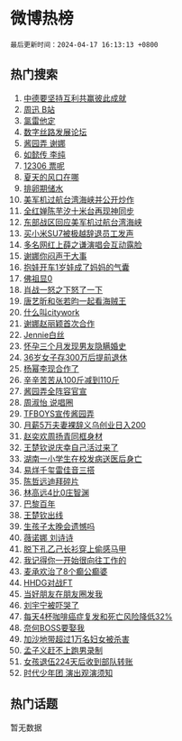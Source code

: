 # 微博热榜

`最后更新时间：2024-04-17 16:13:13 +0800`

## 热门搜索

1. [中德要坚持互利共赢彼此成就](https://m.weibo.cn/search?containerid=100103type%3D1%26t%3D10%26q%3D%23%E4%B8%AD%E5%BE%B7%E8%A6%81%E5%9D%9A%E6%8C%81%E4%BA%92%E5%88%A9%E5%85%B1%E8%B5%A2%E5%BD%BC%E6%AD%A4%E6%88%90%E5%B0%B1%23&stream_entry_id=51&isnewpage=1&extparam=seat%3D1%26q%3D%2523%25E4%25B8%25AD%25E5%25BE%25B7%25E8%25A6%2581%25E5%259D%259A%25E6%258C%2581%25E4%25BA%2592%25E5%2588%25A9%25E5%2585%25B1%25E8%25B5%25A2%25E5%25BD%25BC%25E6%25AD%25A4%25E6%2588%2590%25E5%25B0%25B1%2523%26c_type%3D51%26dgr%3D0%26cate%3D10103%26pos%3D0%26filter_type%3Drealtimehot%26stream_entry_id%3D51%26display_time%3D1713341591%26pre_seqid%3D171334159184001614891)
1. [周迅 B站](https://m.weibo.cn/search?containerid=100103type%3D1%26t%3D10%26q%3D%E5%91%A8%E8%BF%85+B%E7%AB%99&stream_entry_id=31&isnewpage=1&extparam=seat%3D1%26q%3D%25E5%2591%25A8%25E8%25BF%2585%2520B%25E7%25AB%2599%26c_type%3D31%26dgr%3D0%26cate%3D5001%26flag%3D1%26filter_type%3Drealtimehot%26stream_entry_id%3D31%26realpos%3D1%26band_rank%3D1%26pos%3D0%26lcate%3D5001%26display_time%3D1713341591%26pre_seqid%3D171334159184001614891)
1. [氯雷他定](https://m.weibo.cn/search?containerid=100103type%3D1%26t%3D10%26q%3D%E6%B0%AF%E9%9B%B7%E4%BB%96%E5%AE%9A&stream_entry_id=31&isnewpage=1&extparam=seat%3D1%26q%3D%25E6%25B0%25AF%25E9%259B%25B7%25E4%25BB%2596%25E5%25AE%259A%26c_type%3D31%26dgr%3D0%26cate%3D5001%26flag%3D2%26filter_type%3Drealtimehot%26stream_entry_id%3D31%26realpos%3D2%26band_rank%3D2%26pos%3D1%26lcate%3D5001%26display_time%3D1713341591%26pre_seqid%3D171334159184001614891)
1. [数字丝路发展论坛](https://m.weibo.cn/search?containerid=100103type%3D1%26t%3D10%26q%3D%23%E6%95%B0%E5%AD%97%E4%B8%9D%E8%B7%AF%E5%8F%91%E5%B1%95%E8%AE%BA%E5%9D%9B%23&stream_entry_id=31&isnewpage=1&extparam=seat%3D1%26q%3D%2523%25E6%2595%25B0%25E5%25AD%2597%25E4%25B8%259D%25E8%25B7%25AF%25E5%258F%2591%25E5%25B1%2595%25E8%25AE%25BA%25E5%259D%259B%2523%26c_type%3D31%26dgr%3D0%26cate%3D5001%26flag%3D0%26filter_type%3Drealtimehot%26stream_entry_id%3D31%26realpos%3D3%26band_rank%3D3%26pos%3D2%26lcate%3D5001%26display_time%3D1713341591%26pre_seqid%3D171334159184001614891)
1. [酱园弄 谢娜](https://m.weibo.cn/search?containerid=100103type%3D1%26t%3D10%26q%3D%E9%85%B1%E5%9B%AD%E5%BC%84+%E8%B0%A2%E5%A8%9C&stream_entry_id=31&isnewpage=1&extparam=seat%3D1%26q%3D%25E9%2585%25B1%25E5%259B%25AD%25E5%25BC%2584%2520%25E8%25B0%25A2%25E5%25A8%259C%26c_type%3D31%26dgr%3D0%26cate%3D5001%26flag%3D2%26filter_type%3Drealtimehot%26stream_entry_id%3D31%26realpos%3D4%26band_rank%3D4%26pos%3D3%26lcate%3D5001%26display_time%3D1713341591%26pre_seqid%3D171334159184001614891)
1. [如懿传 李纯](https://m.weibo.cn/search?containerid=100103type%3D1%26t%3D10%26q%3D%E5%A6%82%E6%87%BF%E4%BC%A0+%E6%9D%8E%E7%BA%AF&stream_entry_id=31&isnewpage=1&extparam=seat%3D1%26q%3D%25E5%25A6%2582%25E6%2587%25BF%25E4%25BC%25A0%2520%25E6%259D%258E%25E7%25BA%25AF%26c_type%3D31%26dgr%3D0%26cate%3D5001%26flag%3D1%26filter_type%3Drealtimehot%26stream_entry_id%3D31%26realpos%3D5%26band_rank%3D5%26pos%3D4%26lcate%3D5001%26display_time%3D1713341591%26pre_seqid%3D171334159184001614891)
1. [12306 票呢](https://m.weibo.cn/search?containerid=100103type%3D1%26t%3D10%26q%3D12306+%E7%A5%A8%E5%91%A2&stream_entry_id=31&isnewpage=1&extparam=seat%3D1%26q%3D12306%2520%25E7%25A5%25A8%25E5%2591%25A2%26c_type%3D31%26dgr%3D0%26cate%3D5001%26flag%3D2%26filter_type%3Drealtimehot%26stream_entry_id%3D31%26realpos%3D6%26band_rank%3D6%26pos%3D5%26lcate%3D5001%26display_time%3D1713341591%26pre_seqid%3D171334159184001614891)
1. [夏天的风口在哪](https://m.weibo.cn/search?containerid=100103type%3D1%26t%3D10%26q%3D%23%E5%A4%8F%E5%A4%A9%E7%9A%84%E9%A3%8E%E5%8F%A3%E5%9C%A8%E5%93%AA%23&stream_entry_id=31&isnewpage=1&extparam=seat%3D1%26q%3D%2523%25E5%25A4%258F%25E5%25A4%25A9%25E7%259A%2584%25E9%25A3%258E%25E5%258F%25A3%25E5%259C%25A8%25E5%2593%25AA%2523%26c_type%3D31%26dgr%3D0%26adid%3D230660%26cate%3D5001%26filter_type%3Drealtimehot%26stream_entry_id%3D31%26band_rank%3D7%26pos%3D6%26is_ad_pos%3D1%26topic_ad%3D1%26lcate%3D5001%26display_time%3D1713341591%26pre_seqid%3D171334159184001614891)
1. [排卵期储水](https://m.weibo.cn/search?containerid=100103type%3D1%26t%3D10%26q%3D%E6%8E%92%E5%8D%B5%E6%9C%9F%E5%82%A8%E6%B0%B4&stream_entry_id=31&isnewpage=1&extparam=seat%3D1%26q%3D%25E6%258E%2592%25E5%258D%25B5%25E6%259C%259F%25E5%2582%25A8%25E6%25B0%25B4%26c_type%3D31%26dgr%3D0%26cate%3D5001%26flag%3D2%26filter_type%3Drealtimehot%26stream_entry_id%3D31%26realpos%3D7%26band_rank%3D7%26pos%3D7%26lcate%3D5001%26display_time%3D1713341591%26pre_seqid%3D171334159184001614891)
1. [美军机过航台湾海峡并公开炒作](https://m.weibo.cn/search?containerid=100103type%3D1%26t%3D10%26q%3D%23%E7%BE%8E%E5%86%9B%E6%9C%BA%E8%BF%87%E8%88%AA%E5%8F%B0%E6%B9%BE%E6%B5%B7%E5%B3%A1%E5%B9%B6%E5%85%AC%E5%BC%80%E7%82%92%E4%BD%9C%23&stream_entry_id=31&isnewpage=1&extparam=seat%3D1%26q%3D%2523%25E7%25BE%258E%25E5%2586%259B%25E6%259C%25BA%25E8%25BF%2587%25E8%2588%25AA%25E5%258F%25B0%25E6%25B9%25BE%25E6%25B5%25B7%25E5%25B3%25A1%25E5%25B9%25B6%25E5%2585%25AC%25E5%25BC%2580%25E7%2582%2592%25E4%25BD%259C%2523%26c_type%3D31%26dgr%3D0%26cate%3D5001%26flag%3D1%26filter_type%3Drealtimehot%26stream_entry_id%3D31%26realpos%3D8%26band_rank%3D8%26pos%3D8%26lcate%3D5001%26display_time%3D1713341591%26pre_seqid%3D171334159184001614891)
1. [全红婵陈芋汐十米台再现神同步](https://m.weibo.cn/search?containerid=100103type%3D1%26t%3D10%26q%3D%23%E5%85%A8%E7%BA%A2%E5%A9%B5%E9%99%88%E8%8A%8B%E6%B1%90%E5%8D%81%E7%B1%B3%E5%8F%B0%E5%86%8D%E7%8E%B0%E7%A5%9E%E5%90%8C%E6%AD%A5%23&stream_entry_id=31&isnewpage=1&extparam=seat%3D1%26q%3D%2523%25E5%2585%25A8%25E7%25BA%25A2%25E5%25A9%25B5%25E9%2599%2588%25E8%258A%258B%25E6%25B1%2590%25E5%258D%2581%25E7%25B1%25B3%25E5%258F%25B0%25E5%2586%258D%25E7%258E%25B0%25E7%25A5%259E%25E5%2590%258C%25E6%25AD%25A5%2523%26c_type%3D31%26dgr%3D0%26cate%3D5001%26flag%3D32768%26filter_type%3Drealtimehot%26stream_entry_id%3D31%26realpos%3D9%26band_rank%3D9%26pos%3D9%26lcate%3D5001%26display_time%3D1713341591%26pre_seqid%3D171334159184001614891)
1. [东部战区回应美军机过航台湾海峡](https://m.weibo.cn/search?containerid=100103type%3D1%26t%3D10%26q%3D%23%E4%B8%9C%E9%83%A8%E6%88%98%E5%8C%BA%E5%9B%9E%E5%BA%94%E7%BE%8E%E5%86%9B%E6%9C%BA%E8%BF%87%E8%88%AA%E5%8F%B0%E6%B9%BE%E6%B5%B7%E5%B3%A1%23&stream_entry_id=31&isnewpage=1&extparam=seat%3D1%26q%3D%2523%25E4%25B8%259C%25E9%2583%25A8%25E6%2588%2598%25E5%258C%25BA%25E5%259B%259E%25E5%25BA%2594%25E7%25BE%258E%25E5%2586%259B%25E6%259C%25BA%25E8%25BF%2587%25E8%2588%25AA%25E5%258F%25B0%25E6%25B9%25BE%25E6%25B5%25B7%25E5%25B3%25A1%2523%26c_type%3D31%26dgr%3D0%26cate%3D5001%26flag%3D1%26filter_type%3Drealtimehot%26stream_entry_id%3D31%26realpos%3D10%26band_rank%3D10%26pos%3D10%26lcate%3D5001%26display_time%3D1713341591%26pre_seqid%3D171334159184001614891)
1. [买小米SU7被极越辞退员工发声](https://m.weibo.cn/search?containerid=100103type%3D1%26t%3D10%26q%3D%23%E4%B9%B0%E5%B0%8F%E7%B1%B3SU7%E8%A2%AB%E6%9E%81%E8%B6%8A%E8%BE%9E%E9%80%80%E5%91%98%E5%B7%A5%E5%8F%91%E5%A3%B0%23&stream_entry_id=31&isnewpage=1&extparam=seat%3D1%26q%3D%2523%25E4%25B9%25B0%25E5%25B0%258F%25E7%25B1%25B3SU7%25E8%25A2%25AB%25E6%259E%2581%25E8%25B6%258A%25E8%25BE%259E%25E9%2580%2580%25E5%2591%2598%25E5%25B7%25A5%25E5%258F%2591%25E5%25A3%25B0%2523%26c_type%3D31%26dgr%3D0%26cate%3D5001%26flag%3D1%26filter_type%3Drealtimehot%26stream_entry_id%3D31%26realpos%3D11%26band_rank%3D11%26pos%3D11%26lcate%3D5001%26display_time%3D1713341591%26pre_seqid%3D171334159184001614891)
1. [多名网红上薛之谦演唱会互动露脸](https://m.weibo.cn/search?containerid=100103type%3D1%26t%3D10%26q%3D%23%E5%A4%9A%E5%90%8D%E7%BD%91%E7%BA%A2%E4%B8%8A%E8%96%9B%E4%B9%8B%E8%B0%A6%E6%BC%94%E5%94%B1%E4%BC%9A%E4%BA%92%E5%8A%A8%E9%9C%B2%E8%84%B8%23&stream_entry_id=31&isnewpage=1&extparam=seat%3D1%26q%3D%2523%25E5%25A4%259A%25E5%2590%258D%25E7%25BD%2591%25E7%25BA%25A2%25E4%25B8%258A%25E8%2596%259B%25E4%25B9%258B%25E8%25B0%25A6%25E6%25BC%2594%25E5%2594%25B1%25E4%25BC%259A%25E4%25BA%2592%25E5%258A%25A8%25E9%259C%25B2%25E8%2584%25B8%2523%26c_type%3D31%26dgr%3D0%26cate%3D5001%26flag%3D1%26filter_type%3Drealtimehot%26stream_entry_id%3D31%26realpos%3D12%26band_rank%3D12%26pos%3D12%26lcate%3D5001%26display_time%3D1713341591%26pre_seqid%3D171334159184001614891)
1. [谢娜你闷声干大事](https://m.weibo.cn/search?containerid=100103type%3D1%26t%3D10%26q%3D%23%E8%B0%A2%E5%A8%9C%E4%BD%A0%E9%97%B7%E5%A3%B0%E5%B9%B2%E5%A4%A7%E4%BA%8B%23&stream_entry_id=31&isnewpage=1&extparam=seat%3D1%26q%3D%2523%25E8%25B0%25A2%25E5%25A8%259C%25E4%25BD%25A0%25E9%2597%25B7%25E5%25A3%25B0%25E5%25B9%25B2%25E5%25A4%25A7%25E4%25BA%258B%2523%26c_type%3D31%26dgr%3D0%26cate%3D5001%26flag%3D1%26filter_type%3Drealtimehot%26stream_entry_id%3D31%26realpos%3D13%26band_rank%3D13%26pos%3D13%26lcate%3D5001%26display_time%3D1713341591%26pre_seqid%3D171334159184001614891)
1. [抱娃开车1岁娃成了妈妈的气囊](https://m.weibo.cn/search?containerid=100103type%3D1%26t%3D10%26q%3D%23%E6%8A%B1%E5%A8%83%E5%BC%80%E8%BD%A61%E5%B2%81%E5%A8%83%E6%88%90%E4%BA%86%E5%A6%88%E5%A6%88%E7%9A%84%E6%B0%94%E5%9B%8A%23&stream_entry_id=31&isnewpage=1&extparam=seat%3D1%26q%3D%2523%25E6%258A%25B1%25E5%25A8%2583%25E5%25BC%2580%25E8%25BD%25A61%25E5%25B2%2581%25E5%25A8%2583%25E6%2588%2590%25E4%25BA%2586%25E5%25A6%2588%25E5%25A6%2588%25E7%259A%2584%25E6%25B0%2594%25E5%259B%258A%2523%26c_type%3D31%26dgr%3D0%26cate%3D5001%26flag%3D0%26filter_type%3Drealtimehot%26stream_entry_id%3D31%26realpos%3D14%26band_rank%3D14%26pos%3D14%26lcate%3D5001%26display_time%3D1713341591%26pre_seqid%3D171334159184001614891)
1. [佛祖显0](https://m.weibo.cn/search?containerid=100103type%3D1%26t%3D10%26q%3D%23%E4%BD%9B%E7%A5%96%E6%98%BE0%23&stream_entry_id=31&isnewpage=1&extparam=seat%3D1%26q%3D%2523%25E4%25BD%259B%25E7%25A5%2596%25E6%2598%25BE0%2523%26c_type%3D31%26dgr%3D0%26cate%3D5001%26flag%3D2%26filter_type%3Drealtimehot%26stream_entry_id%3D31%26realpos%3D15%26band_rank%3D15%26pos%3D15%26lcate%3D5001%26display_time%3D1713341591%26pre_seqid%3D171334159184001614891)
1. [肖战一怒之下怒了一下](https://m.weibo.cn/search?containerid=100103type%3D1%26t%3D10%26q%3D%23%E8%82%96%E6%88%98%E4%B8%80%E6%80%92%E4%B9%8B%E4%B8%8B%E6%80%92%E4%BA%86%E4%B8%80%E4%B8%8B%23&stream_entry_id=31&isnewpage=1&extparam=seat%3D1%26q%3D%2523%25E8%2582%2596%25E6%2588%2598%25E4%25B8%2580%25E6%2580%2592%25E4%25B9%258B%25E4%25B8%258B%25E6%2580%2592%25E4%25BA%2586%25E4%25B8%2580%25E4%25B8%258B%2523%26c_type%3D31%26dgr%3D0%26cate%3D5001%26flag%3D0%26filter_type%3Drealtimehot%26stream_entry_id%3D31%26realpos%3D16%26band_rank%3D16%26pos%3D16%26lcate%3D5001%26display_time%3D1713341591%26pre_seqid%3D171334159184001614891)
1. [唐艺昕和张若昀一起看海贼王](https://m.weibo.cn/search?containerid=100103type%3D1%26t%3D10%26q%3D%23%E5%94%90%E8%89%BA%E6%98%95%E5%92%8C%E5%BC%A0%E8%8B%A5%E6%98%80%E4%B8%80%E8%B5%B7%E7%9C%8B%E6%B5%B7%E8%B4%BC%E7%8E%8B%23&stream_entry_id=31&isnewpage=1&extparam=seat%3D1%26q%3D%2523%25E5%2594%2590%25E8%2589%25BA%25E6%2598%2595%25E5%2592%258C%25E5%25BC%25A0%25E8%258B%25A5%25E6%2598%2580%25E4%25B8%2580%25E8%25B5%25B7%25E7%259C%258B%25E6%25B5%25B7%25E8%25B4%25BC%25E7%258E%258B%2523%26c_type%3D31%26dgr%3D0%26cate%3D5001%26flag%3D1%26filter_type%3Drealtimehot%26stream_entry_id%3D31%26realpos%3D17%26band_rank%3D17%26pos%3D17%26lcate%3D5001%26display_time%3D1713341591%26pre_seqid%3D171334159184001614891)
1. [什么叫citywork](https://m.weibo.cn/search?containerid=100103type%3D1%26t%3D10%26q%3D%23%E4%BB%80%E4%B9%88%E5%8F%ABcitywork%23&stream_entry_id=31&isnewpage=1&extparam=seat%3D1%26q%3D%2523%25E4%25BB%2580%25E4%25B9%2588%25E5%258F%25ABcitywork%2523%26c_type%3D31%26dgr%3D0%26adid%3D231229%26cate%3D5001%26flag%3D0%26filter_type%3Drealtimehot%26stream_entry_id%3D31%26realpos%3D18%26band_rank%3D18%26pos%3D18%26lcate%3D5001%26display_time%3D1713341591%26pre_seqid%3D171334159184001614891)
1. [谢娜赵丽颖首次合作](https://m.weibo.cn/search?containerid=100103type%3D1%26t%3D10%26q%3D%23%E8%B0%A2%E5%A8%9C%E8%B5%B5%E4%B8%BD%E9%A2%96%E9%A6%96%E6%AC%A1%E5%90%88%E4%BD%9C%23&stream_entry_id=31&isnewpage=1&extparam=seat%3D1%26q%3D%2523%25E8%25B0%25A2%25E5%25A8%259C%25E8%25B5%25B5%25E4%25B8%25BD%25E9%25A2%2596%25E9%25A6%2596%25E6%25AC%25A1%25E5%2590%2588%25E4%25BD%259C%2523%26c_type%3D31%26dgr%3D0%26cate%3D5001%26flag%3D1%26filter_type%3Drealtimehot%26stream_entry_id%3D31%26realpos%3D19%26band_rank%3D19%26pos%3D19%26lcate%3D5001%26display_time%3D1713341591%26pre_seqid%3D171334159184001614891)
1. [Jennie白丝](https://m.weibo.cn/search?containerid=100103type%3D1%26t%3D10%26q%3D%23Jennie%E7%99%BD%E4%B8%9D%23&stream_entry_id=31&isnewpage=1&extparam=seat%3D1%26q%3D%2523Jennie%25E7%2599%25BD%25E4%25B8%259D%2523%26c_type%3D31%26dgr%3D0%26cate%3D5001%26flag%3D1%26filter_type%3Drealtimehot%26stream_entry_id%3D31%26realpos%3D20%26band_rank%3D20%26pos%3D20%26lcate%3D5001%26display_time%3D1713341591%26pre_seqid%3D171334159184001614891)
1. [怀孕三个月发现男友隐瞒婚史](https://m.weibo.cn/search?containerid=100103type%3D1%26t%3D10%26q%3D%23%E6%80%80%E5%AD%95%E4%B8%89%E4%B8%AA%E6%9C%88%E5%8F%91%E7%8E%B0%E7%94%B7%E5%8F%8B%E9%9A%90%E7%9E%92%E5%A9%9A%E5%8F%B2%23&stream_entry_id=31&isnewpage=1&extparam=seat%3D1%26q%3D%2523%25E6%2580%2580%25E5%25AD%2595%25E4%25B8%2589%25E4%25B8%25AA%25E6%259C%2588%25E5%258F%2591%25E7%258E%25B0%25E7%2594%25B7%25E5%258F%258B%25E9%259A%2590%25E7%259E%2592%25E5%25A9%259A%25E5%258F%25B2%2523%26c_type%3D31%26dgr%3D0%26cate%3D5001%26flag%3D0%26filter_type%3Drealtimehot%26stream_entry_id%3D31%26realpos%3D21%26band_rank%3D21%26pos%3D21%26lcate%3D5001%26display_time%3D1713341591%26pre_seqid%3D171334159184001614891)
1. [36岁女子存300万后提前退休](https://m.weibo.cn/search?containerid=100103type%3D1%26t%3D10%26q%3D%2336%E5%B2%81%E5%A5%B3%E5%AD%90%E5%AD%98300%E4%B8%87%E5%90%8E%E6%8F%90%E5%89%8D%E9%80%80%E4%BC%91%23&stream_entry_id=31&isnewpage=1&extparam=seat%3D1%26q%3D%252336%25E5%25B2%2581%25E5%25A5%25B3%25E5%25AD%2590%25E5%25AD%2598300%25E4%25B8%2587%25E5%2590%258E%25E6%258F%2590%25E5%2589%258D%25E9%2580%2580%25E4%25BC%2591%2523%26c_type%3D31%26dgr%3D0%26cate%3D5001%26flag%3D1%26filter_type%3Drealtimehot%26stream_entry_id%3D31%26realpos%3D22%26band_rank%3D22%26pos%3D22%26lcate%3D5001%26display_time%3D1713341591%26pre_seqid%3D171334159184001614891)
1. [杨幂李现合作了](https://m.weibo.cn/search?containerid=100103type%3D1%26t%3D10%26q%3D%23%E6%9D%A8%E5%B9%82%E6%9D%8E%E7%8E%B0%E5%90%88%E4%BD%9C%E4%BA%86%23&stream_entry_id=31&isnewpage=1&extparam=seat%3D1%26q%3D%2523%25E6%259D%25A8%25E5%25B9%2582%25E6%259D%258E%25E7%258E%25B0%25E5%2590%2588%25E4%25BD%259C%25E4%25BA%2586%2523%26c_type%3D31%26dgr%3D0%26cate%3D5001%26flag%3D1%26filter_type%3Drealtimehot%26stream_entry_id%3D31%26realpos%3D23%26band_rank%3D23%26pos%3D23%26lcate%3D5001%26display_time%3D1713341591%26pre_seqid%3D171334159184001614891)
1. [辛辛苦苦从100斤减到110斤](https://m.weibo.cn/search?containerid=100103type%3D1%26t%3D10%26q%3D%23%E8%BE%9B%E8%BE%9B%E8%8B%A6%E8%8B%A6%E4%BB%8E100%E6%96%A4%E5%87%8F%E5%88%B0110%E6%96%A4%23&stream_entry_id=31&isnewpage=1&extparam=seat%3D1%26q%3D%2523%25E8%25BE%259B%25E8%25BE%259B%25E8%258B%25A6%25E8%258B%25A6%25E4%25BB%258E100%25E6%2596%25A4%25E5%2587%258F%25E5%2588%25B0110%25E6%2596%25A4%2523%26c_type%3D31%26dgr%3D0%26cate%3D5001%26flag%3D0%26filter_type%3Drealtimehot%26stream_entry_id%3D31%26realpos%3D24%26band_rank%3D24%26pos%3D24%26lcate%3D5001%26display_time%3D1713341591%26pre_seqid%3D171334159184001614891)
1. [酱园弄全阵容官宣](https://m.weibo.cn/search?containerid=100103type%3D1%26t%3D10%26q%3D%23%E9%85%B1%E5%9B%AD%E5%BC%84%E5%85%A8%E9%98%B5%E5%AE%B9%E5%AE%98%E5%AE%A3%23&stream_entry_id=31&isnewpage=1&extparam=seat%3D1%26q%3D%2523%25E9%2585%25B1%25E5%259B%25AD%25E5%25BC%2584%25E5%2585%25A8%25E9%2598%25B5%25E5%25AE%25B9%25E5%25AE%2598%25E5%25AE%25A3%2523%26c_type%3D31%26dgr%3D0%26cate%3D5001%26flag%3D0%26filter_type%3Drealtimehot%26stream_entry_id%3D31%26realpos%3D25%26band_rank%3D25%26pos%3D25%26lcate%3D5001%26display_time%3D1713341591%26pre_seqid%3D171334159184001614891)
1. [周淑怡 说唱圈](https://m.weibo.cn/search?containerid=100103type%3D1%26t%3D10%26q%3D%E5%91%A8%E6%B7%91%E6%80%A1+%E8%AF%B4%E5%94%B1%E5%9C%88&stream_entry_id=31&isnewpage=1&extparam=seat%3D1%26q%3D%25E5%2591%25A8%25E6%25B7%2591%25E6%2580%25A1%2520%25E8%25AF%25B4%25E5%2594%25B1%25E5%259C%2588%26c_type%3D31%26dgr%3D0%26cate%3D5001%26flag%3D1%26filter_type%3Drealtimehot%26stream_entry_id%3D31%26realpos%3D26%26band_rank%3D26%26pos%3D26%26lcate%3D5001%26display_time%3D1713341591%26pre_seqid%3D171334159184001614891)
1. [TFBOYS宣传酱园弄](https://m.weibo.cn/search?containerid=100103type%3D1%26t%3D10%26q%3D%23TFBOYS%E5%AE%A3%E4%BC%A0%E9%85%B1%E5%9B%AD%E5%BC%84%23&stream_entry_id=31&isnewpage=1&extparam=seat%3D1%26q%3D%2523TFBOYS%25E5%25AE%25A3%25E4%25BC%25A0%25E9%2585%25B1%25E5%259B%25AD%25E5%25BC%2584%2523%26c_type%3D31%26dgr%3D0%26cate%3D5001%26flag%3D1%26filter_type%3Drealtimehot%26stream_entry_id%3D31%26realpos%3D27%26band_rank%3D27%26pos%3D27%26lcate%3D5001%26display_time%3D1713341591%26pre_seqid%3D171334159184001614891)
1. [月薪5万夫妻裸辞义乌创业日入200](https://m.weibo.cn/search?containerid=100103type%3D1%26t%3D10%26q%3D%23%E6%9C%88%E8%96%AA5%E4%B8%87%E5%A4%AB%E5%A6%BB%E8%A3%B8%E8%BE%9E%E4%B9%89%E4%B9%8C%E5%88%9B%E4%B8%9A%E6%97%A5%E5%85%A5200%23&stream_entry_id=31&isnewpage=1&extparam=seat%3D1%26q%3D%2523%25E6%259C%2588%25E8%2596%25AA5%25E4%25B8%2587%25E5%25A4%25AB%25E5%25A6%25BB%25E8%25A3%25B8%25E8%25BE%259E%25E4%25B9%2589%25E4%25B9%258C%25E5%2588%259B%25E4%25B8%259A%25E6%2597%25A5%25E5%2585%25A5200%2523%26c_type%3D31%26dgr%3D0%26cate%3D5001%26flag%3D32768%26filter_type%3Drealtimehot%26stream_entry_id%3D31%26realpos%3D28%26band_rank%3D28%26pos%3D28%26lcate%3D5001%26display_time%3D1713341591%26pre_seqid%3D171334159184001614891)
1. [赵奕欢周扬青同框身材](https://m.weibo.cn/search?containerid=100103type%3D1%26t%3D10%26q%3D%23%E8%B5%B5%E5%A5%95%E6%AC%A2%E5%91%A8%E6%89%AC%E9%9D%92%E5%90%8C%E6%A1%86%E8%BA%AB%E6%9D%90%23&stream_entry_id=31&isnewpage=1&extparam=seat%3D1%26q%3D%2523%25E8%25B5%25B5%25E5%25A5%2595%25E6%25AC%25A2%25E5%2591%25A8%25E6%2589%25AC%25E9%259D%2592%25E5%2590%258C%25E6%25A1%2586%25E8%25BA%25AB%25E6%259D%2590%2523%26c_type%3D31%26dgr%3D0%26cate%3D5001%26flag%3D0%26filter_type%3Drealtimehot%26stream_entry_id%3D31%26realpos%3D29%26band_rank%3D29%26pos%3D29%26lcate%3D5001%26display_time%3D1713341591%26pre_seqid%3D171334159184001614891)
1. [王楚钦说庆幸自己活过来了](https://m.weibo.cn/search?containerid=100103type%3D1%26t%3D10%26q%3D%23%E7%8E%8B%E6%A5%9A%E9%92%A6%E8%AF%B4%E5%BA%86%E5%B9%B8%E8%87%AA%E5%B7%B1%E6%B4%BB%E8%BF%87%E6%9D%A5%E4%BA%86%23&stream_entry_id=31&isnewpage=1&extparam=seat%3D1%26q%3D%2523%25E7%258E%258B%25E6%25A5%259A%25E9%2592%25A6%25E8%25AF%25B4%25E5%25BA%2586%25E5%25B9%25B8%25E8%2587%25AA%25E5%25B7%25B1%25E6%25B4%25BB%25E8%25BF%2587%25E6%259D%25A5%25E4%25BA%2586%2523%26c_type%3D31%26dgr%3D0%26cate%3D5001%26flag%3D1%26filter_type%3Drealtimehot%26stream_entry_id%3D31%26realpos%3D30%26band_rank%3D30%26pos%3D30%26lcate%3D5001%26display_time%3D1713341591%26pre_seqid%3D171334159184001614891)
1. [湖南一小学生在校发病送医后身亡](https://m.weibo.cn/search?containerid=100103type%3D1%26t%3D10%26q%3D%23%E6%B9%96%E5%8D%97%E4%B8%80%E5%B0%8F%E5%AD%A6%E7%94%9F%E5%9C%A8%E6%A0%A1%E5%8F%91%E7%97%85%E9%80%81%E5%8C%BB%E5%90%8E%E8%BA%AB%E4%BA%A1%23&stream_entry_id=31&isnewpage=1&extparam=seat%3D1%26q%3D%2523%25E6%25B9%2596%25E5%258D%2597%25E4%25B8%2580%25E5%25B0%258F%25E5%25AD%25A6%25E7%2594%259F%25E5%259C%25A8%25E6%25A0%25A1%25E5%258F%2591%25E7%2597%2585%25E9%2580%2581%25E5%258C%25BB%25E5%2590%258E%25E8%25BA%25AB%25E4%25BA%25A1%2523%26c_type%3D31%26dgr%3D0%26cate%3D5001%26flag%3D1%26filter_type%3Drealtimehot%26stream_entry_id%3D31%26realpos%3D31%26band_rank%3D31%26pos%3D31%26lcate%3D5001%26display_time%3D1713341591%26pre_seqid%3D171334159184001614891)
1. [易烊千玺雷佳音三搭](https://m.weibo.cn/search?containerid=100103type%3D1%26t%3D10%26q%3D%23%E6%98%93%E7%83%8A%E5%8D%83%E7%8E%BA%E9%9B%B7%E4%BD%B3%E9%9F%B3%E4%B8%89%E6%90%AD%23&stream_entry_id=31&isnewpage=1&extparam=seat%3D1%26q%3D%2523%25E6%2598%2593%25E7%2583%258A%25E5%258D%2583%25E7%258E%25BA%25E9%259B%25B7%25E4%25BD%25B3%25E9%259F%25B3%25E4%25B8%2589%25E6%2590%25AD%2523%26c_type%3D31%26dgr%3D0%26cate%3D5001%26flag%3D1%26filter_type%3Drealtimehot%26stream_entry_id%3D31%26realpos%3D32%26band_rank%3D32%26pos%3D32%26lcate%3D5001%26display_time%3D1713341591%26pre_seqid%3D171334159184001614891)
1. [陈哲远迪拜碎片](https://m.weibo.cn/search?containerid=100103type%3D1%26t%3D10%26q%3D%23%E9%99%88%E5%93%B2%E8%BF%9C%E8%BF%AA%E6%8B%9C%E7%A2%8E%E7%89%87%23&stream_entry_id=31&isnewpage=1&extparam=seat%3D1%26q%3D%2523%25E9%2599%2588%25E5%2593%25B2%25E8%25BF%259C%25E8%25BF%25AA%25E6%258B%259C%25E7%25A2%258E%25E7%2589%2587%2523%26c_type%3D31%26dgr%3D0%26cate%3D5001%26flag%3D1%26filter_type%3Drealtimehot%26stream_entry_id%3D31%26realpos%3D33%26band_rank%3D33%26pos%3D33%26lcate%3D5001%26display_time%3D1713341591%26pre_seqid%3D171334159184001614891)
1. [林高远4比0庄智渊](https://m.weibo.cn/search?containerid=100103type%3D1%26t%3D10%26q%3D%E6%9E%97%E9%AB%98%E8%BF%9C4%E6%AF%940%E5%BA%84%E6%99%BA%E6%B8%8A&stream_entry_id=31&isnewpage=1&extparam=seat%3D1%26q%3D%25E6%259E%2597%25E9%25AB%2598%25E8%25BF%259C4%25E6%25AF%25940%25E5%25BA%2584%25E6%2599%25BA%25E6%25B8%258A%26c_type%3D31%26dgr%3D0%26cate%3D5001%26flag%3D1%26filter_type%3Drealtimehot%26stream_entry_id%3D31%26realpos%3D34%26band_rank%3D34%26pos%3D34%26lcate%3D5001%26display_time%3D1713341591%26pre_seqid%3D171334159184001614891)
1. [巴黎百年](https://m.weibo.cn/search?containerid=100103type%3D1%26t%3D10%26q%3D%23%E5%B7%B4%E9%BB%8E%E7%99%BE%E5%B9%B4%23&stream_entry_id=31&isnewpage=1&extparam=seat%3D1%26q%3D%2523%25E5%25B7%25B4%25E9%25BB%258E%25E7%2599%25BE%25E5%25B9%25B4%2523%26c_type%3D31%26dgr%3D0%26cate%3D5001%26flag%3D1%26filter_type%3Drealtimehot%26stream_entry_id%3D31%26realpos%3D35%26band_rank%3D35%26pos%3D35%26lcate%3D5001%26display_time%3D1713341591%26pre_seqid%3D171334159184001614891)
1. [王楚钦出线](https://m.weibo.cn/search?containerid=100103type%3D1%26t%3D10%26q%3D%E7%8E%8B%E6%A5%9A%E9%92%A6%E5%87%BA%E7%BA%BF&stream_entry_id=31&isnewpage=1&extparam=seat%3D1%26q%3D%25E7%258E%258B%25E6%25A5%259A%25E9%2592%25A6%25E5%2587%25BA%25E7%25BA%25BF%26c_type%3D31%26dgr%3D0%26cate%3D5001%26flag%3D0%26filter_type%3Drealtimehot%26stream_entry_id%3D31%26realpos%3D36%26band_rank%3D36%26pos%3D36%26lcate%3D5001%26display_time%3D1713341591%26pre_seqid%3D171334159184001614891)
1. [生孩子太晚会遗憾吗](https://m.weibo.cn/search?containerid=100103type%3D1%26t%3D10%26q%3D%23%E7%94%9F%E5%AD%A9%E5%AD%90%E5%A4%AA%E6%99%9A%E4%BC%9A%E9%81%97%E6%86%BE%E5%90%97%23&stream_entry_id=31&isnewpage=1&extparam=seat%3D1%26q%3D%2523%25E7%2594%259F%25E5%25AD%25A9%25E5%25AD%2590%25E5%25A4%25AA%25E6%2599%259A%25E4%25BC%259A%25E9%2581%2597%25E6%2586%25BE%25E5%2590%2597%2523%26c_type%3D31%26dgr%3D0%26cate%3D5001%26flag%3D1%26filter_type%3Drealtimehot%26stream_entry_id%3D31%26realpos%3D37%26band_rank%3D37%26pos%3D37%26lcate%3D5001%26display_time%3D1713341591%26pre_seqid%3D171334159184001614891)
1. [薇诺娜 刘诗诗](https://m.weibo.cn/search?containerid=100103type%3D1%26t%3D10%26q%3D%E8%96%87%E8%AF%BA%E5%A8%9C+%E5%88%98%E8%AF%97%E8%AF%97&stream_entry_id=31&isnewpage=1&extparam=seat%3D1%26q%3D%25E8%2596%2587%25E8%25AF%25BA%25E5%25A8%259C%2520%25E5%2588%2598%25E8%25AF%2597%25E8%25AF%2597%26c_type%3D31%26dgr%3D0%26cate%3D5001%26flag%3D1%26filter_type%3Drealtimehot%26stream_entry_id%3D31%26realpos%3D38%26band_rank%3D38%26pos%3D38%26lcate%3D5001%26display_time%3D1713341591%26pre_seqid%3D171334159184001614891)
1. [脱下孔乙己长衫穿上偷感马甲](https://m.weibo.cn/search?containerid=100103type%3D1%26t%3D10%26q%3D%23%E8%84%B1%E4%B8%8B%E5%AD%94%E4%B9%99%E5%B7%B1%E9%95%BF%E8%A1%AB%E7%A9%BF%E4%B8%8A%E5%81%B7%E6%84%9F%E9%A9%AC%E7%94%B2%23&stream_entry_id=31&isnewpage=1&extparam=seat%3D1%26q%3D%2523%25E8%2584%25B1%25E4%25B8%258B%25E5%25AD%2594%25E4%25B9%2599%25E5%25B7%25B1%25E9%2595%25BF%25E8%25A1%25AB%25E7%25A9%25BF%25E4%25B8%258A%25E5%2581%25B7%25E6%2584%259F%25E9%25A9%25AC%25E7%2594%25B2%2523%26c_type%3D31%26dgr%3D0%26cate%3D5001%26flag%3D1%26filter_type%3Drealtimehot%26stream_entry_id%3D31%26realpos%3D39%26band_rank%3D39%26pos%3D39%26lcate%3D5001%26display_time%3D1713341591%26pre_seqid%3D171334159184001614891)
1. [我记得你一开始很向往工作的](https://m.weibo.cn/search?containerid=100103type%3D1%26t%3D10%26q%3D%E6%88%91%E8%AE%B0%E5%BE%97%E4%BD%A0%E4%B8%80%E5%BC%80%E5%A7%8B%E5%BE%88%E5%90%91%E5%BE%80%E5%B7%A5%E4%BD%9C%E7%9A%84&stream_entry_id=31&isnewpage=1&extparam=seat%3D1%26q%3D%25E6%2588%2591%25E8%25AE%25B0%25E5%25BE%2597%25E4%25BD%25A0%25E4%25B8%2580%25E5%25BC%2580%25E5%25A7%258B%25E5%25BE%2588%25E5%2590%2591%25E5%25BE%2580%25E5%25B7%25A5%25E4%25BD%259C%25E7%259A%2584%26c_type%3D31%26dgr%3D0%26cate%3D5001%26flag%3D1%26filter_type%3Drealtimehot%26stream_entry_id%3D31%26realpos%3D40%26band_rank%3D40%26pos%3D40%26lcate%3D5001%26display_time%3D1713341591%26pre_seqid%3D171334159184001614891)
1. [麦承欢治了8个癫公癫婆](https://m.weibo.cn/search?containerid=100103type%3D1%26t%3D10%26q%3D%E9%BA%A6%E6%89%BF%E6%AC%A2%E6%B2%BB%E4%BA%868%E4%B8%AA%E7%99%AB%E5%85%AC%E7%99%AB%E5%A9%86&stream_entry_id=31&isnewpage=1&extparam=seat%3D1%26q%3D%25E9%25BA%25A6%25E6%2589%25BF%25E6%25AC%25A2%25E6%25B2%25BB%25E4%25BA%25868%25E4%25B8%25AA%25E7%2599%25AB%25E5%2585%25AC%25E7%2599%25AB%25E5%25A9%2586%26c_type%3D31%26dgr%3D0%26cate%3D5001%26flag%3D1%26filter_type%3Drealtimehot%26stream_entry_id%3D31%26realpos%3D41%26band_rank%3D41%26pos%3D41%26lcate%3D5001%26display_time%3D1713341591%26pre_seqid%3D171334159184001614891)
1. [HHDG对战FT](https://m.weibo.cn/search?containerid=100103type%3D1%26t%3D10%26q%3DHHDG%E5%AF%B9%E6%88%98FT&stream_entry_id=31&isnewpage=1&extparam=seat%3D1%26q%3DHHDG%25E5%25AF%25B9%25E6%2588%2598FT%26c_type%3D31%26dgr%3D0%26cate%3D5001%26flag%3D1%26filter_type%3Drealtimehot%26stream_entry_id%3D31%26realpos%3D42%26band_rank%3D42%26pos%3D42%26lcate%3D5001%26display_time%3D1713341591%26pre_seqid%3D171334159184001614891)
1. [当好朋友在朋友圈发我](https://m.weibo.cn/search?containerid=100103type%3D1%26t%3D10%26q%3D%23%E5%BD%93%E5%A5%BD%E6%9C%8B%E5%8F%8B%E5%9C%A8%E6%9C%8B%E5%8F%8B%E5%9C%88%E5%8F%91%E6%88%91%23&stream_entry_id=31&isnewpage=1&extparam=seat%3D1%26q%3D%2523%25E5%25BD%2593%25E5%25A5%25BD%25E6%259C%258B%25E5%258F%258B%25E5%259C%25A8%25E6%259C%258B%25E5%258F%258B%25E5%259C%2588%25E5%258F%2591%25E6%2588%2591%2523%26c_type%3D31%26dgr%3D0%26cate%3D5001%26flag%3D1%26filter_type%3Drealtimehot%26stream_entry_id%3D31%26realpos%3D43%26band_rank%3D43%26pos%3D43%26lcate%3D5001%26display_time%3D1713341591%26pre_seqid%3D171334159184001614891)
1. [刘宇宁被吓哭了](https://m.weibo.cn/search?containerid=100103type%3D1%26t%3D10%26q%3D%23%E5%88%98%E5%AE%87%E5%AE%81%E8%A2%AB%E5%90%93%E5%93%AD%E4%BA%86%23&stream_entry_id=31&isnewpage=1&extparam=seat%3D1%26q%3D%2523%25E5%2588%2598%25E5%25AE%2587%25E5%25AE%2581%25E8%25A2%25AB%25E5%2590%2593%25E5%2593%25AD%25E4%25BA%2586%2523%26c_type%3D31%26dgr%3D0%26cate%3D5001%26flag%3D0%26filter_type%3Drealtimehot%26stream_entry_id%3D31%26realpos%3D44%26band_rank%3D44%26pos%3D44%26lcate%3D5001%26display_time%3D1713341591%26pre_seqid%3D171334159184001614891)
1. [每天4杯咖啡癌症复发和死亡风险降低32%](https://m.weibo.cn/search?containerid=100103type%3D1%26t%3D10%26q%3D%23%E6%AF%8F%E5%A4%A94%E6%9D%AF%E5%92%96%E5%95%A1%E7%99%8C%E7%97%87%E5%A4%8D%E5%8F%91%E5%92%8C%E6%AD%BB%E4%BA%A1%E9%A3%8E%E9%99%A9%E9%99%8D%E4%BD%8E32%25%23&stream_entry_id=31&isnewpage=1&extparam=seat%3D1%26q%3D%2523%25E6%25AF%258F%25E5%25A4%25A94%25E6%259D%25AF%25E5%2592%2596%25E5%2595%25A1%25E7%2599%258C%25E7%2597%2587%25E5%25A4%258D%25E5%258F%2591%25E5%2592%258C%25E6%25AD%25BB%25E4%25BA%25A1%25E9%25A3%258E%25E9%2599%25A9%25E9%2599%258D%25E4%25BD%258E32%2525%2523%26c_type%3D31%26dgr%3D0%26cate%3D5001%26flag%3D0%26filter_type%3Drealtimehot%26stream_entry_id%3D31%26realpos%3D45%26band_rank%3D45%26pos%3D45%26lcate%3D5001%26display_time%3D1713341591%26pre_seqid%3D171334159184001614891)
1. [奈何BOSS要娶我](https://m.weibo.cn/search?containerid=100103type%3D1%26t%3D10%26q%3D%E5%A5%88%E4%BD%95BOSS%E8%A6%81%E5%A8%B6%E6%88%91&stream_entry_id=31&isnewpage=1&extparam=seat%3D1%26q%3D%25E5%25A5%2588%25E4%25BD%2595BOSS%25E8%25A6%2581%25E5%25A8%25B6%25E6%2588%2591%26c_type%3D31%26dgr%3D0%26cate%3D5001%26flag%3D0%26filter_type%3Drealtimehot%26stream_entry_id%3D31%26realpos%3D46%26band_rank%3D46%26pos%3D46%26lcate%3D5001%26display_time%3D1713341591%26pre_seqid%3D171334159184001614891)
1. [加沙地带超过1万名妇女被杀害](https://m.weibo.cn/search?containerid=100103type%3D1%26t%3D10%26q%3D%23%E5%8A%A0%E6%B2%99%E5%9C%B0%E5%B8%A6%E8%B6%85%E8%BF%871%E4%B8%87%E5%90%8D%E5%A6%87%E5%A5%B3%E8%A2%AB%E6%9D%80%E5%AE%B3%23&stream_entry_id=31&isnewpage=1&extparam=seat%3D1%26q%3D%2523%25E5%258A%25A0%25E6%25B2%2599%25E5%259C%25B0%25E5%25B8%25A6%25E8%25B6%2585%25E8%25BF%25871%25E4%25B8%2587%25E5%2590%258D%25E5%25A6%2587%25E5%25A5%25B3%25E8%25A2%25AB%25E6%259D%2580%25E5%25AE%25B3%2523%26c_type%3D31%26dgr%3D0%26cate%3D5001%26flag%3D1%26filter_type%3Drealtimehot%26stream_entry_id%3D31%26realpos%3D47%26band_rank%3D47%26pos%3D47%26lcate%3D5001%26display_time%3D1713341591%26pre_seqid%3D171334159184001614891)
1. [孟子义赶不上跑男录制](https://m.weibo.cn/search?containerid=100103type%3D1%26t%3D10%26q%3D%23%E5%AD%9F%E5%AD%90%E4%B9%89%E8%B5%B6%E4%B8%8D%E4%B8%8A%E8%B7%91%E7%94%B7%E5%BD%95%E5%88%B6%23&stream_entry_id=31&isnewpage=1&extparam=seat%3D1%26q%3D%2523%25E5%25AD%259F%25E5%25AD%2590%25E4%25B9%2589%25E8%25B5%25B6%25E4%25B8%258D%25E4%25B8%258A%25E8%25B7%2591%25E7%2594%25B7%25E5%25BD%2595%25E5%2588%25B6%2523%26c_type%3D31%26dgr%3D0%26cate%3D5001%26flag%3D0%26filter_type%3Drealtimehot%26stream_entry_id%3D31%26realpos%3D48%26band_rank%3D48%26pos%3D48%26lcate%3D5001%26display_time%3D1713341591%26pre_seqid%3D171334159184001614891)
1. [女孩退伍224天后收到部队转账](https://m.weibo.cn/search?containerid=100103type%3D1%26t%3D10%26q%3D%23%E5%A5%B3%E5%AD%A9%E9%80%80%E4%BC%8D224%E5%A4%A9%E5%90%8E%E6%94%B6%E5%88%B0%E9%83%A8%E9%98%9F%E8%BD%AC%E8%B4%A6%23&stream_entry_id=31&isnewpage=1&extparam=seat%3D1%26q%3D%2523%25E5%25A5%25B3%25E5%25AD%25A9%25E9%2580%2580%25E4%25BC%258D224%25E5%25A4%25A9%25E5%2590%258E%25E6%2594%25B6%25E5%2588%25B0%25E9%2583%25A8%25E9%2598%259F%25E8%25BD%25AC%25E8%25B4%25A6%2523%26c_type%3D31%26dgr%3D0%26cate%3D5001%26flag%3D0%26filter_type%3Drealtimehot%26stream_entry_id%3D31%26realpos%3D49%26band_rank%3D49%26pos%3D49%26lcate%3D5001%26display_time%3D1713341591%26pre_seqid%3D171334159184001614891)
1. [时代少年团 演出观演须知](https://m.weibo.cn/search?containerid=100103type%3D1%26t%3D10%26q%3D%E6%97%B6%E4%BB%A3%E5%B0%91%E5%B9%B4%E5%9B%A2+%E6%BC%94%E5%87%BA%E8%A7%82%E6%BC%94%E9%A1%BB%E7%9F%A5&stream_entry_id=31&isnewpage=1&extparam=seat%3D1%26q%3D%25E6%2597%25B6%25E4%25BB%25A3%25E5%25B0%2591%25E5%25B9%25B4%25E5%259B%25A2%2520%25E6%25BC%2594%25E5%2587%25BA%25E8%25A7%2582%25E6%25BC%2594%25E9%25A1%25BB%25E7%259F%25A5%26c_type%3D31%26dgr%3D0%26cate%3D5001%26flag%3D1%26filter_type%3Drealtimehot%26stream_entry_id%3D31%26realpos%3D50%26band_rank%3D50%26pos%3D50%26lcate%3D5001%26display_time%3D1713341591%26pre_seqid%3D171334159184001614891)

## 热门话题

暂无数据
